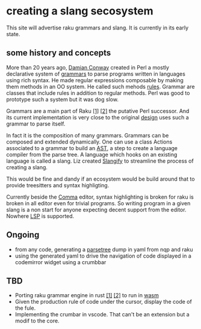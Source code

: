 # creating a slang secosystem

This site will advertise raku grammars and slang.
It is currently in its early state.

## some history and concepts

More than 20 years ago, [Damian
Conway](https://en.wikipedia.org/wiki/Damian_Conway) created in Perl a mostly
declarative system of
[grammars](https://en.wikipedia.org/wiki/Parsing_expression_grammar) to parse
programs written in languages using rich syntax. He made regular expressions
composable by making them methods in an OO system. He called such mehods
[rules](https://en.wikipedia.org/wiki/Raku_rules). Grammar are classes that include rules in addition to regular methods.
Perl was good to prototype such a system but it was dog slow.

Grammars are a main part of Raku [\[1\]](https://en.wikipedia.org/wiki/Raku_(programming_language)) [\[2\]](https://docs.raku.org/) the putative Perl successor.
And its current implementation is very close to the original
[design](https://github.com/Raku/old-design-docs/blob/master/S05-regex.pod)
uses such a grammar to parse itself. 

In fact it is the composition of many grammars. Grammars can be composed and
extended dynamically. One can use a class Actions associated to a grammar to
build an [AST](https://en.wikipedia.org/wiki/Abstract_syntax_tree), a step to create a language compiler from the parse tree. A language which hooks on an
existing language is called a slang. Liz created [Slangify](https://raku.land/zef:lizmat/Slangify) 
to streamline the process of creating a slang.

This would be fine and dandy if an ecosystem would be build around that
to provide treesitters and syntax highligting.

Currently beside the [Comma](https://commaide.com/) editor, syntax highlighting is broken for raku is broken in all editor
even for trivial programs. So writing program in a given slang is a non start for anyone 
expecting decent support from the editor.
Nowhere [LSP](https://microsoft.github.io/language-server-protocol/) is supported.

## Ongoing

- from any code, generating a [parsetree](https://eng.libretexts.org/Bookshelves/Computer_Science/Programming_and_Computation_Fundamentals/Foundations_of_Computation_(Critchlow_and_Eck)/04%3A_Grammars/4.03%3A_Parsing_and_Parse_Trees) dump in yaml from nqp and raku
- using the generated yaml to drive the navigation of code displayed
in a codemirror widget using a crumbbar 

## TBD 

- Porting raku grammar engine in rust [\[1\]](https://en.wikipedia.org/wiki/Rust_(programming_language))
[\[2\]](https://www.rust-lang.org/) to run in [wasm](https://en.wikipedia.org/wiki/WebAssembly)
- Given the production rule of code under the cursor, display the code of the fule.
- Implementing the crumbar in vscode. That can't be an extension but a modif to the core.
